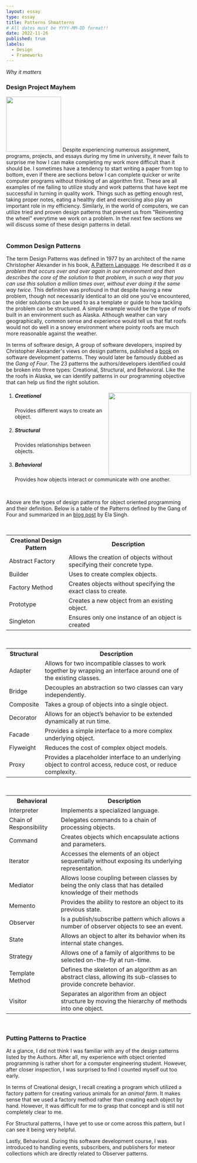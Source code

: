 ```yaml
---
layout: essay
type: essay
title: Patterns Shmatterns
# All dates must be YYYY-MM-DD format!!
date: 2022-11-26
published: true
labels:
  - Design
  - Frameworks
---
```

*Why it matters*
### Design Project Mayhem
<div>
  <img width="150px" class="rounded float-start pe-4" src="https://media.giphy.com/media/l3q2Wl7Wpz09Z5hfi/giphy.gif">
  Despite experiencing numerous assignment, programs, projects, and essays during my time in university, it never fails to surprise me how I can make completing my work more difficult than it should be. I sometimes have a tendency to start writing a paper from top to bottom, even if there are sections below I can complete quicker or write computer programs without thinking of an algorithm first. These are all examples of me failing to utilize study and work patterns that have kept me successful in turning in quality work. Things such as getting enough rest, taking proper notes, eating a healthy diet and exercising also play an important role in my efficiency. Similarly, in the world of computers, we can utilize tried and proven design patterns that prevent us from "Reinventing the wheel" everytime we work on a problem. In the next few sections we will discuss some of these design patterns in detail.
</div>
<br>

### Common Design Patterns
  The term Design Patterns was defined in 1977 by an architect of the name Christopher Alexander in his book, <a href="https://en.wikipedia.org/wiki/A_Pattern_Language">A Pattern Language<a/>. He described it *as a problem that occurs over and over again in our environment and then describes the core of the solution to that problem, in such a way that you can use this solution a million times over, without ever doing it the same way twice.* This definition was profound in that despite having a new problem, though not necessarily identical to an old one you've encountered, the older solutions can be used to as a template or guide to how tackling the problem can be structured. A simple example would be the type of roofs built in an environment such as Alaska. Although weather can vary geographically, common sense and experience would tell us that flat roofs would not do well in a snowy environment where pointy roofs are much more reasonable against the weather.

  In terms of software design, A group of software developers, inspired by Christopher Alexander's views on design patterns, published a <a href="">book</a> on software development patterns. They would later be famously dubbed as the *Gang of Four*. The 23 patterns the authors/developers identified could be broken into three types: Creational, Structural, and Behavioral. Like the the roofs in Alaska, we can identify patterns in our programming objective that can help us find the right solution. 
  <ol>  
    <img width="225px" class="img-fluid" src="https://media.giphy.com/media/133c9SJrrC2bni/giphy.gif" style="float:right;margin-left:2px;">
    <li>
      <h5>Creational</h5>
      <p>
        Provides different ways to create an object.
      </p>
    </li>
    <li>
      <h5>Structural</h5>
      <p>
        Provides relationships between objects.
      </p>
    </li>
    <li>
      <h5>Behavioral</h5>
      <p>
        Provides how objects interact or communicate with one another.
      </p>
    </li>
  </ol>
<br>
<p>Above are the types of design patterns for object oriented programming and their definition. Below is a table of the Patterns defined by the Gang of Four and summarized in an <a href="https://blog.devgenius.io/gang-of-four-design-patterns-8c85a80eac0a">blog post</a> by Ela Singh.</p>
<br/>
<table>
 <tr>
    <th>Creational Design Pattern</th>
    <th>Description</th>
 </tr>
 <tr>
    <td>Abstract Factory</td>
    <td>Allows the creation of objects without specifying their concrete type.</td>
 </tr>
 <tr>
    <td>Builder</td>
    <td>Uses to create complex objects.</td>
 </tr>
 <tr>
    <td>Factory Method</td>
    <td>Creates objects without specifying the exact class to create.</td>
 </tr>
 <tr>
    <td>Prototype</td>
    <td>Creates a new object from an existing object.</td>
 </tr>
 <tr>
    <td>Singleton</td>
    <td>Ensures only one instance of an object is created</td>
 </tr>
</table>
<br/>
<table>
    <tr>
        <th>Structural</th>
        <th>Description</th>
    </tr>
    <tr>
        <td>Adapter</td>
        <td>Allows for two incompatible classes to work together by wrapping an interface around one of the existing classes.</td>
    </tr>
    <tr>
        <td>Bridge</td>
        <td>Decouples an abstraction so two classes can vary independently.</td>
    </tr>
    <tr>
        <td>Composite</td>
        <td>Takes a group of objects into a single object.</td>
    </tr>
    <tr>
        <td>Decorator</td>
        <td>Allows for an object’s behavior to be extended dynamically at run time.</td>
    </tr>
    <tr>
        <td>Facade</td>
        <td>Provides a simple interface to a more complex underlying object.</td>
    </tr>
    <tr>
        <td>Flyweight</td>
        <td>Reduces the cost of complex object models.</td>
    </tr>
    <tr>
        <td>Proxy</td>
        <td>Provides a placeholder interface to an underlying object to control access, reduce cost, or reduce complexity.</td>
    </tr>
</table>
<br/>
<table>
    <tr>
        <th>Behavioral</th>
        <th>Description</th>
    </tr>
    <tr>
        <td>Interpreter</td>
        <td>Implements a specialized language.</td>
    </tr>
    <tr>
        <td>Chain of Responsibility</td>
        <td>Delegates commands to a chain of processing objects.</td>
    </tr>
    <tr>
        <td>Command</td>
        <td>Creates objects which encapsulate actions and parameters.</td>
    </tr>
    <tr>
        <td>Iterator</td>
        <td>Accesses the elements of an object sequentially without exposing its underlying representation.</td>
    </tr>
    <tr>
        <td>Mediator</td>
        <td>Allows loose coupling between classes by being the only class that has detailed knowledge of their methods</td>
    </tr>
    <tr>
        <td>Memento</td>
        <td>Provides the ability to restore an object to its previous state.</td>
    </tr>
    <tr>
        <td>Observer</td>
        <td>Is a publish/subscribe pattern which allows a number of observer objects to see an event.</td>
    </tr>
    <tr>
        <td>State</td>
        <td>Allows an object to alter its behavior when its internal state changes.</td>
    </tr>
    <tr>
        <td>Strategy</td>
        <td>Allows one of a family of algorithms to be selected on-the-fly at run-time.</td>
    </tr>
    <tr>
        <td>Template Method</td>
        <td>Defines the skeleton of an algorithm as an abstract class, allowing its sub-classes to provide concrete behavior.</td>
    </tr>
    <tr>
        <td>Visitor</td>
        <td>Separates an algorithm from an object structure by moving the hierarchy of methods into one object.</td>
    </tr>
</table>
<br/>

### Putting Patterns to Practice
At a glance, I did not think I was familiar with any of the design patterns listed by the Authors. After all, my experience with object oriented programming is rather short for a computer engineering student. However, after closer inspection, I was surprised to find I counted myself out too early. 

In terms of Creational design, I recall creating a program which utilized a factory pattern for creating various animals for an *animal farm*. It makes sense that we used a factory method rather than creating each object by hand. However, it was difficult for me to grasp that concept and is still not completely clear to me.

For Structural patterns, I have yet to use or come across this pattern, but I can see it being very helpful.

Lastly, Behavioral. During this software development course, I was introduced to handling events, subscribers, and publishers for meteor collections which are directly related to Observer patterns.


